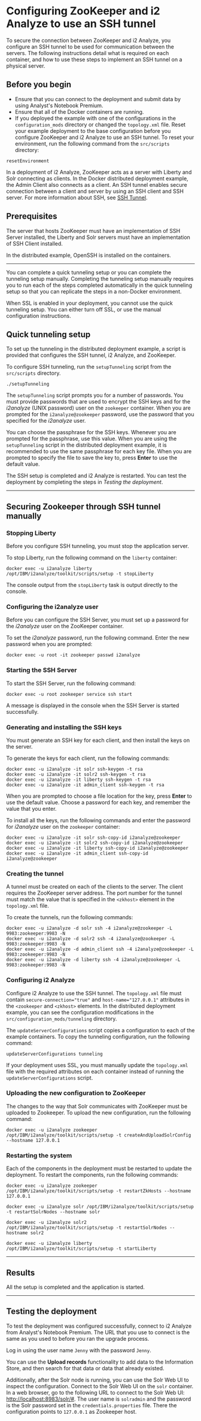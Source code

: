 # Configuring ZooKeeper and i2 Analyze to use an SSH tunnel
To secure the connection between ZooKeeper and i2 Analyze, you configure an SSH tunnel to be used for communication between the servers. The following instructions detail what is required on each container, and how to use these steps to implement an SSH tunnel on a physical server.

## Before you begin
- Ensure that you can connect to the deployment and submit data by using Analyst's Notebook Premium.
- Ensure that all of the Docker containers are running.
- If you deployed the example with one of the configurations in the `configuration_mods` directory or changed the `topology.xml` file. Reset your example deployment to the base configuration before you configure ZooKeeper and i2 Analyze to use an SSH tunnel. To reset your environment, run the following command from the `src/scripts` directory:
```
resetEnvironment
```

In a deployment of i2 Analyze, ZooKeeper acts as a server with Liberty and Solr connecting as clients. In the Docker distributed deployment example, the Admin Client also connects as a client.
An SSH tunnel enables secure connection between a client and server by using an SSH client and SSH server. For more information about SSH, see [SSH Tunnel](https://www.ssh.com/ssh/tunneling/).

## Prerequisites
The server that hosts ZooKeeper must have an implementation of SSH Server installed, the Liberty and Solr servers must have an implementation of SSH Client installed.

In the distributed example, OpenSSH is installed on the containers.

---

You can complete a quick tunneling setup or you can complete the tunneling setup manually. Completing the tunneling setup manually requires you to run each of the steps completed automatically in the quick tunneling setup so that you can replicate the steps in a non-Docker environment.

When SSL is enabled in your deployment, you cannot use the quick tunneling setup. You can either turn off SSL, or use the manual configuration instructions.

## Quick tunneling setup
To set up the tunneling in the distributed deployment example, a script is provided that configures the SSH tunnel, i2 Analyze, and ZooKeeper.

To configure SSH tunneling, run the `setupTunneling` script from the `src/scripts` directory.
```
./setupTunneling
```

The `setupTunneling` script prompts you for a number of passwords. You must provide passwords that are used to encrypt the SSH keys and for the *i2analyze* (UNIX password) user on the `zookeeper` container. When you are prompted for the `i2analyze@zookeeper` password, use the password that you specified for the *i2analyze* user.

You can choose the passphrase for the SSH keys. Whenever you are prompted for the passphrase, use this value. When you are using the `setupTunneling` script in the distributed deployment example, it is recommended to use the same passphrase for each key file. When you are prompted to specify the file to save the key to, press **Enter** to use the default value.

The SSH setup is completed and i2 Analyze is restarted. You can test the deployment by completing the steps in *Testing the deployment*.

---

## Securing Zookeeper through SSH tunnel manually
### Stopping Liberty
Before you configure SSH tunneling, you must stop the application server.

To stop Liberty, run the following command on the `liberty` container:
```
docker exec -u i2analyze liberty /opt/IBM/i2analyze/toolkit/scripts/setup -t stopLiberty
```
The console output from the `stopLiberty` task is output directly to the console.

### Configuring the i2analyze user
Before you can configure the SSH Server, you must set up a password for the *i2analyze* user on the ZooKeeper container.

To set the *i2analyze* password, run the following command. Enter the new password when you are prompted:
```
docker exec -u root -it zookeeper passwd i2analyze
```

### Starting the SSH Server
To start the SSH Server, run the following command:
```
docker exec -u root zookeeper service ssh start
```
A message is displayed in the console when the SSH Server is started successfully.

### Generating and installing the SSH keys
You must generate an SSH key for each client, and then install the keys on the server.

To generate the keys for each client, run the following commands:
```
docker exec -u i2analyze -it solr ssh-keygen -t rsa
docker exec -u i2analyze -it solr2 ssh-keygen -t rsa
docker exec -u i2analyze -it liberty ssh-keygen -t rsa
docker exec -u i2analyze -it admin_client ssh-keygen -t rsa
```
When you are prompted to choose a file location for the key, press **Enter** to use the default value.
Choose a password for each key, and remember the value that you enter.

To install all the keys, run the following commands and enter the password for *i2analyze* user on the `zookeeper` container:
```
docker exec -u i2analyze -it solr ssh-copy-id i2analyze@zookeeper
docker exec -u i2analyze -it solr2 ssh-copy-id i2analyze@zookeeper
docker exec -u i2analyze -it liberty ssh-copy-id i2analyze@zookeeper
docker exec -u i2analyze -it admin_client ssh-copy-id i2analyze@zookeeper
```

### Creating the tunnel
A tunnel must be created on each of the clients to the server. The client requires the ZooKeeper server address. The port number for the tunnel must match the value that is specified in the `<zkhost>` element in the `topology.xml` file.

To create the tunnels, run the following commands:
```
docker exec -u i2analyze -d solr ssh -4 i2analyze@zookeeper -L 9983:zookeeper:9983 -N
docker exec -u i2analyze -d solr2 ssh -4 i2analyze@zookeeper -L 9983:zookeeper:9983 -N
docker exec -u i2analyze -d admin_client ssh -4 i2analyze@zookeeper -L 9983:zookeeper:9983 -N
docker exec -u i2analyze -d liberty ssh -4 i2analyze@zookeeper -L 9983:zookeeper:9983 -N
```

### Configuring i2 Analyze
Configure i2 Analyze to use the SSH tunnel. The `topology.xml` file must contain `secure-connection="true"` and `host-name="127.0.0.1"` attributes in the `<zookeeper` and `<zkhost>` elements.
In the distributed deployment example, you can see the configuration modifications in the `src/configuration_mods/tunneling` directory.

The `updateServerConfigurations` script copies a configuration to each of the example containers. To copy the tunneling configuration, run the following command:
```
updateServerConfigurations tunneling
```

If your deployment uses SSL, you must manually update the `topology.xml` file with the required attributes on each container instead of running the `updateServerConfigurations` script.

### Uploading the new configuration to ZooKeeper
The changes to the way that Solr communicates with ZooKeeper must be uploaded to Zookeeper. To upload the new configuration, run the following command:
```
docker exec -u i2analyze zookeeper /opt/IBM/i2analyze/toolkit/scripts/setup -t createAndUploadSolrConfig --hostname 127.0.0.1
```

### Restarting the system
Each of the components in the deployment must be restarted to update the deployment. To restart the components, run the following commands:
```
docker exec -u i2analyze zookeeper /opt/IBM/i2analyze/toolkit/scripts/setup -t restartZkHosts --hostname 127.0.0.1

docker exec -u i2analyze solr /opt/IBM/i2analyze/toolkit/scripts/setup -t restartSolrNodes --hostname solr

docker exec -u i2analyze solr2 /opt/IBM/i2analyze/toolkit/scripts/setup -t restartSolrNodes --hostname solr2

docker exec -u i2analyze liberty /opt/IBM/i2analyze/toolkit/scripts/setup -t startLiberty
```

---

## Results
All the setup is completed and the application is started.

---

## Testing the deployment
To test the deployment was configured successfully, connect to i2 Analyze from Analyst's Notebook Premium. The URL that you use to connect is the same as you used to before you ran the upgrade process.

Log in using the user name `Jenny` with the password `Jenny`.

You can use the **Upload records** functionality to add data to the Information Store, and then search for that data or data that already existed.

Additionally, after the Solr node is running, you can use the Solr Web UI to inspect the configuration. Connect to the Solr Web UI on the `solr` container. In a web browser, go to the following URL to connect to the Solr Web UI: <http://localhost:8983/solr/#>. The user name is `solradmin` and the password is the Solr password set in the `credentials.properties` file. There the configuration points to `127.0.0.1` as Zookeeper host.
